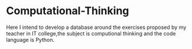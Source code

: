 # Computational-Thinking
Here I intend to develop a database around the exercises proposed by my teacher in IT college,the subject is computional thinking and the code language is Python.

